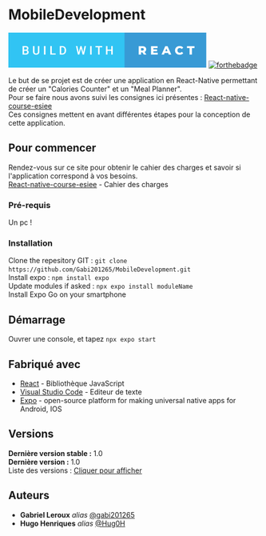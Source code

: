 # MobileDevelopment

[![forthebadge](build-with-react.svg)](https://forthebadge.com) [![forthebadge](https://forthebadge.com/images/badges/built-for-android.svg)](https://forthebadge.com)

Le but de se projet est de créer une application en React-Native permettant de créer un "Calories Counter" et un "Meal Planner".  
Pour se faire nous avons suivi les consignes ici présentes : [React-native-course-esiee](https://react-native-course-esiee.netlify.app/blog/project/)  
Ces consignes mettent en avant différentes étapes pour la conception de cette application.
## Pour commencer

Rendez-vous sur ce site pour obtenir le cahier des charges et savoir si l'application correspond à vos besoins.  
[React-native-course-esiee](https://react-native-course-esiee.netlify.app/blog/project/) - Cahier des charges

### Pré-requis

Un pc !

### Installation

Clone the repesitory GIT : ``git clone https://github.com/Gabi201265/MobileDevelopment.git``  
Install expo : ``npm install expo``  
Update modules if asked : ``npx expo install moduleName``  
Install Expo Go on your smartphone 

## Démarrage

Ouvrer une console, et tapez ``npx expo start``

## Fabriqué avec

* [React](https://fr.legacy.reactjs.org) - Bibliothèque JavaScript
* [Visual Studio Code](https://code.visualstudio.com) - Editeur de texte
* [Expo](https://expo.dev) -  open-source platform for making universal native apps for Android, IOS

## Versions
**Dernière version stable :** 1.0  
**Dernière version :** 1.0  
Liste des versions : [Cliquer pour afficher](https://github.com/Gabi201265/MobileDevelopment/tags)

## Auteurs

* **Gabriel Leroux** _alias_ [@gabi201265](https://github.com/gabi201265)
* **Hugo Henriques** _alias_ [@Hug0H](https://github.com/Hug0H)


